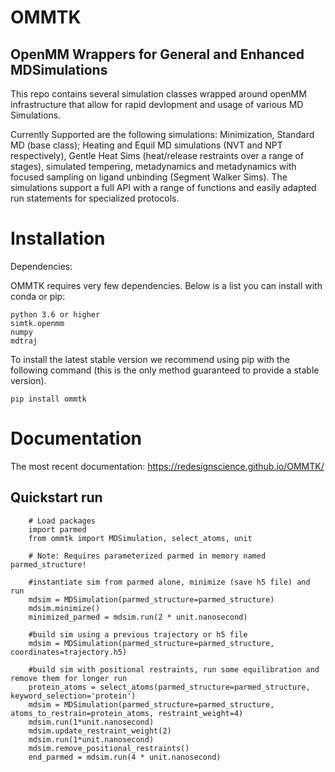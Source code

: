 # OMMTK
## OpenMM Wrappers for General and Enhanced MDSimulations

This repo contains several simulation classes wrapped around openMM infrastructure that allow for rapid devlopment and usage of various MD Simulations.

Currently Supported are the following simulations: Minimization, Standard MD (base class); Heating and Equil MD simulations (NVT and NPT respectively), Gentle Heat Sims (heat/release restraints over a range of stages), simulated tempering, metadynamics and metadynamics with focused sampling on ligand unbinding (Segment Walker Sims). The simulations support a full API with a range of functions and easily adapted run statements for specialized protocols.  

# Installation

Dependencies:

OMMTK requires very few dependencies. Below is a list you can install with conda or pip:

    python 3.6 or higher
    simtk.openmm
    numpy
    mdtraj
    
To install the latest stable version we recommend using pip with the following command (this is the only method guaranteed to provide a stable version).

    pip install ommtk
  
# Documentation

The most recent documentation: https://redesignscience.github.io/OMMTK/

## Quickstart run

        # Load packages
        import parmed
        from ommtk import MDSimulation, select_atoms, unit
        
        # Note: Requires parameterized parmed in memory named parmed_structure!

        #instantiate sim from parmed alone, minimize (save h5 file) and run
        mdsim = MDSimulation(parmed_structure=parmed_structure)
        mdsim.minimize()
        minimized_parmed = mdsim.run(2 * unit.nanosecond)

        #build sim using a previous trajectory or h5 file
        mdsim = MDSimulation(parmed_structure=parmed_structure, coordinates=trajectory.h5)

        #build sim with positional restraints, run some equilibration and remove them for longer run
        protein_atoms = select_atoms(parmed_structure=parmed_structure, keyword_selection='protein')
        mdsim = MDSimulation(parmed_structure=parmed_structure, atoms_to_restrain=protein_atoms, restraint_weight=4)
        mdsim.run(1*unit.nanosecond)
        mdsim.update_restraint_weight(2)
        mdsim.run(1*unit.nanosecond)
        mdsim.remove_positional_restraints()
        end_parmed = mdsim.run(4 * unit.nanosecond)
